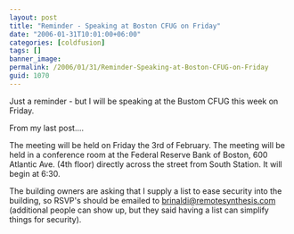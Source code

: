 ```yaml
---
layout: post
title: "Reminder - Speaking at Boston CFUG on Friday"
date: "2006-01-31T10:01:00+06:00"
categories: [coldfusion]
tags: []
banner_image: 
permalink: /2006/01/31/Reminder-Speaking-at-Boston-CFUG-on-Friday
guid: 1070
---
```


Just a reminder - but I will be speaking at the Bustom CFUG this week on Friday. 

From my last post....

The meeting will be held on Friday the 3rd of February. The meeting will be held in a conference room at the Federal Reserve Bank of Boston, 600 Atlantic Ave. (4th floor) directly across the street from South Station. It will begin at 6:30.

The building owners are asking that I supply a list to ease security into the building, so RSVP's should be emailed to brinaldi@remotesynthesis.com (additional people can show up, but they said having a list can simplify things for security).